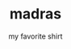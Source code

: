 ---
title: madras
subtitle: my favorite shirt
reference: madras
layout: post
design: raphael.js
version: 1.0.0
featured: false
image: madras.png
amazon: //ws-na.amazon-adsystem.com/widgets/q?ServiceVersion=20070822&OneJS=1&Operation=GetAdHtml&MarketPlace=US&source=ss&ref=ss_til&ad_type=product_link&tracking_id=main05-20&marketplace=amazon&region=US&placement=B00J0HK12G&asins=B00J0HK12G&linkId=5SYOTAICAZPJZA7N
description: >
  My favorite shirt, a polo ralph lauren madras button-down, algorithmically illustrated with moiré weave and line variation simulating the warp and weft of threads in less perfect machines
---